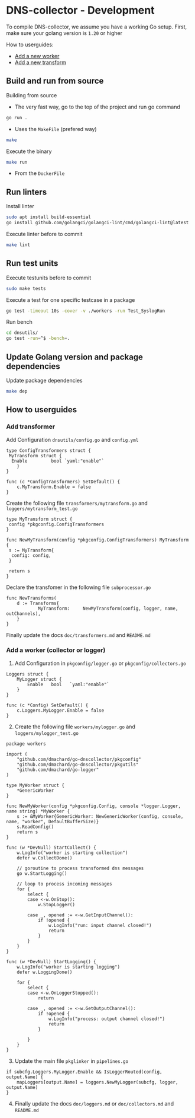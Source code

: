 
# DNS-collector - Development

To compile DNS-collector, we assume you have a working Go setup.
First, make sure your golang version is `1.20` or higher

How to userguides:

- [Add a new worker](#add-a-worker-collector-or-logger)
- [Add a new transform](#add-transformer)

## Build and run from source

Building from source

- The very fast way, go to the top of the project and run go command

```bash
go run .
```

- Uses the `MakeFile` (prefered way)

```bash
make
```

Execute the binary

```bash
make run
```

- From the `DockerFile`

## Run linters

Install linter

```bash
sudo apt install build-essential
go install github.com/golangci/golangci-lint/cmd/golangci-lint@latest
```

Execute linter before to commit

```bash
make lint
```

## Run test units

Execute testunits before to commit

```bash
sudo make tests
```

Execute a test for one specific testcase in a package

```bash
go test -timeout 10s -cover -v ./workers -run Test_SyslogRun
```

Run bench

```bash
cd dnsutils/
go test -run=^$ -bench=.
```

## Update Golang version and package dependencies

Update package dependencies

```bash
make dep
```

## How to userguides

### Add transformer

Add Configuration `dnsutils/config.go` and `config.yml`

```golang
type ConfigTransformers struct {
 MyTransform struct {
  Enable         bool `yaml:"enable"`
    }
}
```

```golang
func (c *ConfigTransformers) SetDefault() {
    c.MyTransform.Enable = false
}
```

Create the following file `transformers/mytransform.go` and `loggers/mytransform_test.go`

```golang
type MyTransform struct {
 config *pkgconfig.ConfigTransformers
}

func NewMyTransform(config *pkgconfig.ConfigTransformers) MyTransform {
 s := MyTransform{
  config: config,
 }

 return s
}
```

Declare the transfomer in the following file `subprocessor.go`

```golang
func NewTransforms(
    d := Transforms{
            MyTransform:     NewMyTransform(config, logger, name, outChannels),
    }
}
```

Finally update the docs `doc/transformers.md` and `README.md`

### Add a worker (collector or logger)

1. Add Configuration in `pkgconfig/logger.go`  or `pkgconfig/collectors.go`

```golang
Loggers struct {
    MyLogger struct {
        Enable   bool   `yaml:"enable"`
    }
}
```

```golang
func (c *Config) SetDefault() {
    c.Loggers.MyLogger.Enable = false
}
```

2. Create the following file `workers/mylogger.go` and `loggers/mylogger_test.go`

```golang
package workers

import (
	"github.com/dmachard/go-dnscollector/pkgconfig"
	"github.com/dmachard/go-dnscollector/pkgutils"
	"github.com/dmachard/go-logger"
)

type MyWorker struct {
	*GenericWorker
}

func NewMyWorker(config *pkgconfig.Config, console *logger.Logger, name string) *MyWorker {
	s := &MyWorker{GenericWorker: NewGenericWorker(config, console, name, "worker", DefaultBufferSize)}
	s.ReadConfig()
	return s
}

func (w *DevNull) StartCollect() {
	w.LogInfo("worker is starting collection")
	defer w.CollectDone()

	// goroutine to process transformed dns messages
	go w.StartLogging()

	// loop to process incoming messages
	for {
		select {
		case <-w.OnStop():
			w.StopLogger()

		case _, opened := <-w.GetInputChannel():
			if !opened {
				w.LogInfo("run: input channel closed!")
				return
			}
		}
	}
}

func (w *DevNull) StartLogging() {
	w.LogInfo("worker is starting logging")
	defer w.LoggingDone()

	for {
		select {
		case <-w.OnLoggerStopped():
			return

		case _, opened := <-w.GetOutputChannel():
			if !opened {
				w.LogInfo("process: output channel closed!")
				return
			}

		}
	}
}
```

3. Update the main file `pkglinker` in `pipelines.go`

```golang
if subcfg.Loggers.MyLogger.Enable && IsLoggerRouted(config, output.Name) {
    mapLoggers[output.Name] = loggers.NewMyLogger(subcfg, logger, output.Name)
}
```

4. Finally update the docs `doc/loggers.md` or `doc/collectors.md` and `README.md`